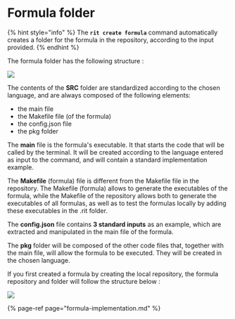 # Formula folder

{% hint style="info" %}
The **`rit create formula`** command automatically creates a folder for the formula in the repository, according to the input provided.
{% endhint %}

The formula folder has the following structure :

![](https://lh4.googleusercontent.com/lu-BipM4Ym4qc3EeGXLNoEyvDknCZ1ZUtAvUxWra0v4uyyKi71gZiUAJzwi2n4UlwqPwdhKROps945TJ6g6i_kfi_TmlqC-nC-JOVl7T3Oy6Ks5Fnoy8Ok1lwVViRn36JAV-JAg0)



The contents of the **SRC** folder are standardized according to the chosen language, and are always composed of the following elements: 

* the main file 
* the Makefile file \(of the formula\) 
* the config.json file 
* the pkg folder 

The **main** file is the formula's executable. It that starts the code that will be called by the terminal. It will be created according to the language entered as input to the command, and will contain a standard implementation example. 

The **Makefile** \(formula\) file is different from the Makefile file in the repository. The Makefile \(formula\) allows to generate the executables of the formula, while the Makefile of the repository allows both to generate the executables of all formulas, as well as to test the formulas locally by adding these executables in the .rit folder. 

The **config.json** file contains **3 standard inputs** as an example, which are extracted and manipulated in the main file of the formula. 

The **pkg** folder will be composed of the other code files that, together with the main file, will allow the formula to be executed. They will be created in the chosen language. 

If you first created a formula by creating the local repository, the formula repository and folder will follow the structure below :

![](https://lh5.googleusercontent.com/6oPMzmvLxb9PGmC9a6U7KfLt4oCpEnFhOHXXOoGkgMgmaQi4kKHDo5epvU27HbWbBvM1mC1K2aruXfGPQrtWJMibeXmXmN19NbI7S81Djz11Axc0fCG2GtTNCAYivuI2iMMxMLZK)

{% page-ref page="formula-implementation.md" %}

